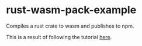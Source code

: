 # rust-wasm-pack-example

Compiles a rust crate to wasm and publishes to npm.

This is a result of following the tutorial [here](https://rust-lang-nursery.github.io/rust-wasm/wasm-pack/introduction.html).
